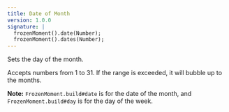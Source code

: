 ```yaml
---
title: Date of Month
version: 1.0.0
signature: |
  frozenMoment().date(Number);
  frozenMoment().dates(Number);
---
```



Sets the day of the month.

Accepts numbers from 1 to 31. If the range is exceeded, it will bubble up to the months.

**Note:** `FrozenMoment.build#date` is for the date of the month, and `FrozenMoment.build#day` is for the day of the week.
